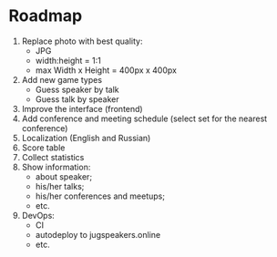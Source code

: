 # Roadmap

1. Replace photo with best quality:
   * JPG
   * width:height = 1:1
   * max Width x Height = 400px x 400px
1. Add new game types
   * Guess speaker by talk
   * Guess talk by speaker
1. Improve the interface (frontend)  
1. Add conference and meeting schedule (select set for the nearest conference)
1. Localization (English and Russian)
1. Score table
1. Collect statistics
1. Show information:
   * about speaker;
   * his/her talks;
   * his/her conferences and meetups;
   * etc.
1. DevOps:
   * CI
   * autodeploy to jugspeakers.online
   * etc.
